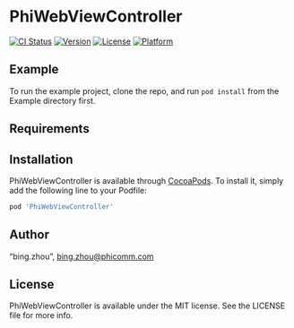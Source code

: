 # PhiWebViewController

[![CI Status](https://img.shields.io/travis/“bing.zhou”/PhiWebViewController.svg?style=flat)](https://travis-ci.org/“bing.zhou”/PhiWebViewController)
[![Version](https://img.shields.io/cocoapods/v/PhiWebViewController.svg?style=flat)](https://cocoapods.org/pods/PhiWebViewController)
[![License](https://img.shields.io/cocoapods/l/PhiWebViewController.svg?style=flat)](https://cocoapods.org/pods/PhiWebViewController)
[![Platform](https://img.shields.io/cocoapods/p/PhiWebViewController.svg?style=flat)](https://cocoapods.org/pods/PhiWebViewController)

## Example

To run the example project, clone the repo, and run `pod install` from the Example directory first.

## Requirements

## Installation

PhiWebViewController is available through [CocoaPods](https://cocoapods.org). To install
it, simply add the following line to your Podfile:

```ruby
pod 'PhiWebViewController'
```

## Author

“bing.zhou”, bing.zhou@phicomm.com

## License

PhiWebViewController is available under the MIT license. See the LICENSE file for more info.
